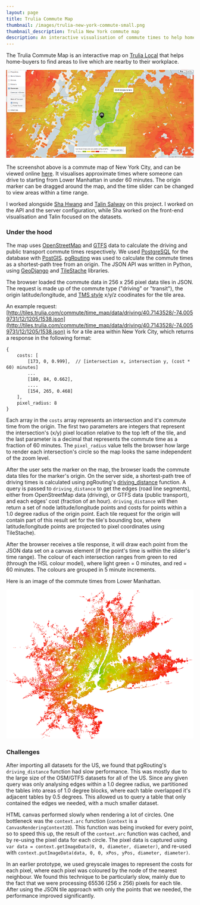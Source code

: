 ```yaml
---
layout: page
title: Trulia Commute Map
thumbnail: /images/trulia-new-york-commute-small.png
thumbnail_description: Trulia New York commute map
description: An interactive visualisation of commute times to help home buyers decide where they want to live.
---
```



The Trulia Commute Map is an interactive map on [Trulia Local](http://www.trulia.com/local) that helps home-buyers to find areas to live which are nearby to their workplace.

![Commute times for New York City](/images/trulia-new-york-commute.png "Commute times for New York City")

The screenshot above is a commute map of New York City, and can be viewed online [here](http://www.trulia.com/local#commute/new-york-ny). It visualises approximate times where someone can drive to starting from Lower Manhattan in under 60 minutes. The origin marker can be dragged around the map, and the time slider can be changed to view areas within a time range.

I worked alongside [Sha Hwang](http://postarchitectural.com) and [Talin Salway](https://twitter.com/YenTheFirst) on this project. I worked on the API and the server configuration, while Sha worked on the front-end visualisation and Talin focused on the datasets.

### Under the hood
The map uses [OpenStreetMap](http://osm.org) and [GTFS](https://developers.google.com/transit/gtfs/reference) data to calculate the driving and public transport commute times respectively. We used [PostgreSQL](http://postgresql.org) for the database with [PostGIS](http://postgis.refractions.org). [pgRouting](http://pgrouting.net) was used to calculate the commute times as a shortest-path tree from an origin. The JSON API was written in Python, using [GeoDjango](http://geodjango.org) and [TileStache](http://tilestache.org) libraries.

The browser loaded the commute data in 256 x 256 pixel data tiles in JSON. The request is made up of the commute type ("driving" or "transit"), the origin latitude/longitude, and [TMS style](http://en.wikipedia.org/wiki/Tile_Map_Service) x/y/z coodinates for the tile area.

An example request: [http://tiles.trulia.com/commute/time_map/data/driving/40.7143528/-74.0059731/12/1205/1538.json](http://tiles.trulia.com/commute/time_map/data/driving/40.7143528/-74.0059731/12/1205/1538.json) is for a tile area within New York City, which returns a response in the following format:

    {
        costs: [
            [173, 0, 0.999],  // [intersection x, intersection y, (cost * 60) minutes]
            ...
            [180, 84, 0.662],
            ....
            [154, 265, 0.468]
        ],
        pixel_radius: 8
    }

Each array in the `costs` array represents an intersection and it's commute time from the origin. The first two parameters are integers that represent the intersection's (x/y) pixel location relative to the top left of the tile, and the last parameter is a decimal that represents the commute time as a fraction of 60 minutes. The `pixel_radius` value tells the browser how large to render each intersection's circle so the map looks the same independent of the zoom level.

After the user sets the marker on the map, the browser loads the commute data tiles for the marker's origin. On the server side, a shortest-path tree of driving times is calculated using pgRouting's [driving_distance](http://pgrouting.org/docs/1.x/dd.html) function. A query is passed to `driving_distance` to get the edges (road line segments), either from OpenStreetMap data (driving), or GTFS data (public transport), and each edges' cost (fraction of an hour). `driving_distance` will then return a set of node latitude/longitude points and costs for points within a 1.0 degree radius of the origin point. Each tile request for the origin will contain part of this result set for the tile's bounding box, where latitude/longitude points are projected to pixel coordinates using TileStache).

After the browser receives a tile response, it will draw each point from the JSON data set on a canvas element (if the point's time is within the slider's time range). The colour of each intersection ranges from green to red (through the HSL colour model), where light green = 0 minutes, and red = 60 minutes. The colours are grouped in 5 minute increments. 

Here is an image of the commute times from Lower Manhattan.

![Raw commute times for New York](/images/driving-time-new-york.png "Raw Commute times for New York")

### Challenges
After importing all datasets for the US, we found that pgRouting's `driving_distance` function had slow performance. This was mostly due to the large size of the OSM/GTFS datasets for all of the US. Since any given query was only analysing edges within a 1.0 degree radius, we partitioned the tables into areas of 1.0 degree blocks, where each table overlapped it's adjacent tables by 0.5 degrees. This allowed us to query a table that only contained the edges we needed, with a much smaller dataset.

HTML canvas performed slowly when rendering a lot of circles. One bottleneck was the `context.arc` function (`context` is a `CanvasRenderingContext2D`). This function was being invoked for every point, so to speed this up, the result of the `context.arc` function was cached, and by re-using the pixel data for each circle. The pixel data is captured using `var data = context.getImageData(0, 0, diameter, diameter)`, and re-used with `context.putImageData(data, 0, 0, xPos, yPos, diameter, diameter)`.

In an earlier prototype, we used greyscale images to represent the costs for each pixel, where each pixel was coloured by the node of the nearest neighbour. We found this technique to be particularly slow, mainly due to the fact that we were processing 65536 (256 x 256) pixels for each tile. After using the JSON tile approach with only the points that we needed, the performance improved significantly.
